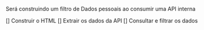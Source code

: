 Será construindo um filtro de Dados pessoais ao consumir uma API interna

[] Construir o HTML
[] Extrair os dados da API
[] Consultar e filtrar os dados
